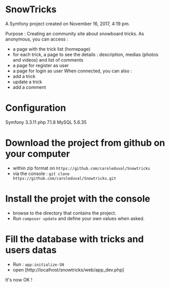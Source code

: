 SnowTricks
==========

A Symfony project created on November 16, 2017, 4:19 pm.

Purpose : Creating an community site about snowboard tricks.
As anonymous, you can access :
- a page with the trick list (homepage)
- for each trick, a page to see the details : description, medias (photos and videos) and list of comments
- a page for register as user
- a page for login as user
When connected, you can also :
- add a trick
- update a trick
- add a comment

# Configuration
Symfony 3.3.11
php     7.1.8
MySQL   5.6.35


# Download the project from github on your computer
- within zip format on `https://github.com/caroleduval/Snowtricks`
- via the console :
    `git clone https://github.com/caroleduval/Snowtricks.git`

# Install the projet with the console
- browse to the directory that contains the project.
- Run `composer update` and define your own values when asked.

# Fill the database with tricks and users datas
- Run : `app:initialize-SN`
- open [http://localhost/snowtricks/web/app_dev.php]

It's now OK !
